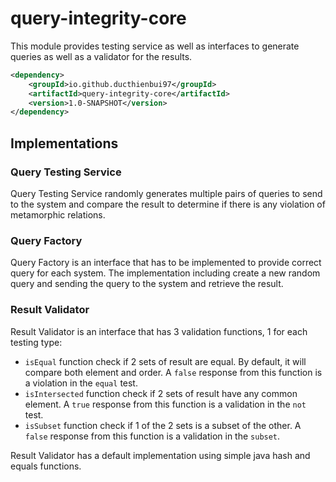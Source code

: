 # query-integrity-core

This module provides testing service as well as interfaces to generate queries as well as a validator for the results.

```xml
<dependency>
    <groupId>io.github.ducthienbui97</groupId>
    <artifactId>query-integrity-core</artifactId> 
    <version>1.0-SNAPSHOT</version>
</dependency>
```

## Implementations

### Query Testing Service 

Query Testing Service randomly generates multiple pairs of queries to send to the system and compare the result to determine if
 there is any violation of metamorphic relations.

### Query Factory

Query Factory is an interface that has to be implemented to provide correct query for each system. The implementation
 including create a new random query and sending the query to the system and retrieve the result.
 
### Result Validator
 
 Result Validator is an interface that has 3 validation functions, 1 for each testing type:
 - `isEqual` function check if 2 sets of result are equal. By default, it will compare both element and order. A `false`
 response from this function is a violation in the `equal` test.
 - `isIntersected` function check if 2 sets of result have any common element. A `true` response from this function is
  a validation in the `not` test.
 - `isSubset` function check if 1 of the 2 sets is a subset of the other. A `false` response from this function is
   a validation in the `subset`.

Result Validator has a default implementation using simple java hash and equals functions.
 
